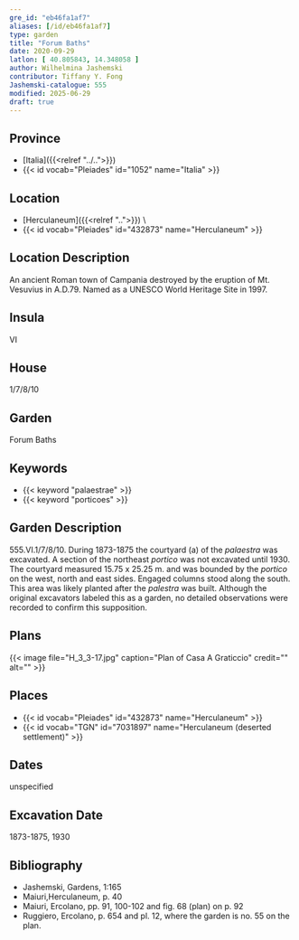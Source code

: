```yaml
---
gre_id: "eb46fa1af7"
aliases: [/id/eb46fa1af7]
type: garden
title: "Forum Baths"
date: 2020-09-29
latlon: [ 40.805843, 14.348058 ]
author: Wilhelmina Jashemski
contributor: Tiffany Y. Fong
Jashemski-catalogue: 555
modified: 2025-06-29
draft: true
---
```


## Province

- [Italia]({{<relref "../..">}})
- {{< id vocab="Pleiades" id="1052" name="Italia" >}}

## Location

- [Herculaneum]({{<relref "..">}}) \
- {{< id vocab="Pleiades" id="432873" name="Herculaneum" >}}

## Location Description

An ancient Roman town of Campania destroyed by the eruption of Mt. Vesuvius in A.D.79. Named as a UNESCO World Heritage Site in 1997.

## Insula

VI

## House

1/7/8/10

## Garden

Forum Baths

## Keywords

- {{< keyword "palaestrae" >}}
- {{< keyword "porticoes" >}}

## Garden Description

555.VI.1/7/8/10.
During 1873-1875 the courtyard (a) of the *palaestra* was excavated. A section of the northeast *portico* was not excavated until 1930. The courtyard measured 15.75 x 25.25 m. and was bounded by the *portico* on the west, north and east sides. Engaged columns stood along the south. This area was likely planted after the *palestra* was built. Although the original excavators labeled this as a garden, no detailed observations were recorded to confirm this supposition.

## Plans

{{< image file="H_3_3-17.jpg" caption="Plan of Casa A Graticcio" credit="" alt="" >}}

## Places

- {{< id vocab="Pleiades" id="432873" name="Herculaneum" >}}
- {{< id vocab="TGN" id="7031897" name="Herculaneum (deserted settlement)" >}}

## Dates

unspecified

## Excavation Date

1873-1875, 1930

## Bibliography

- Jashemski, Gardens, 1:165
- Maiuri,Herculaneum, p. 40
- Maiuri, Ercolano, pp. 91, 100-102 and fig. 68 (plan) on p. 92
- Ruggiero, Ercolano, p. 654 and pl. 12, where the garden is no. 55 on the plan.

